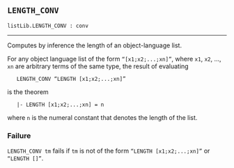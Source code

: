 ## `LENGTH_CONV`

``` hol4
listLib.LENGTH_CONV : conv
```

------------------------------------------------------------------------

Computes by inference the length of an object-language list.

For any object language list of the form `“[x1;x2;...;xn]”`, where `x1`,
`x2`, ..., `xn` are arbitrary terms of the same type, the result of
evaluating

``` hol4
   LENGTH_CONV “LENGTH [x1;x2;...;xn]”
```

is the theorem

``` hol4
   |- LENGTH [x1;x2;...;xn] = n
```

where `n` is the numeral constant that denotes the length of the list.

### Failure

`LENGTH_CONV tm` fails if `tm` is not of the form
`“LENGTH [x1;x2;...;xn]”` or `“LENGTH []”`.
